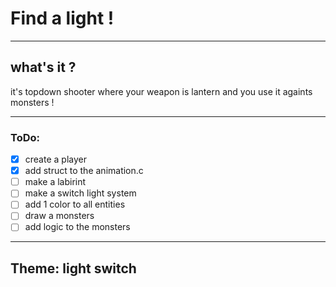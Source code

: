 # Find a light !
---
## what's it ?
it's topdown shooter where your weapon is lantern and you use it againts monsters !

---
### ToDo:
- [x] create a player
- [x] add struct to the animation.c
- [ ] make a labirint
- [ ] make a switch light system
- [ ] add 1 color to all entities
- [ ] draw a monsters
- [ ] add logic to the monsters
---
## Theme: light switch
